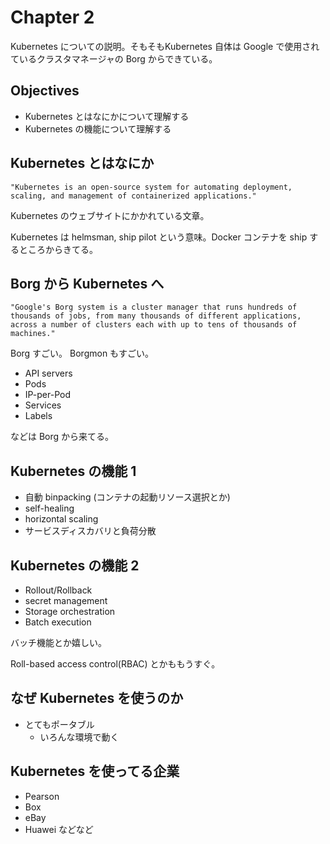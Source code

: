 # Chapter 2

Kubernetes についての説明。そもそもKubernetes 自体は Google で使用されているクラスタマネージャの Borg からできている。

## Objectives

- Kubernetes とはなにかについて理解する
- Kubernetes の機能について理解する

## Kubernetes とはなにか

```
"Kubernetes is an open-source system for automating deployment, scaling, and management of containerized applications."
```

Kubernetes のウェブサイトにかかれている文章。

Kubernetes は helmsman, ship pilot という意味。Docker コンテナを ship するところからきてる。

## Borg から Kubernetes へ

```
"Google's Borg system is a cluster manager that runs hundreds of thousands of jobs, from many thousands of different applications, across a number of clusters each with up to tens of thousands of machines."

```

Borg すごい。 Borgmon もすごい。

- API servers
- Pods
- IP-per-Pod
- Services
- Labels

などは Borg から来てる。

## Kubernetes の機能 1

- 自動 binpacking (コンテナの起動リソース選択とか)
- self-healing
- horizontal scaling
- サービスディスカバリと負荷分散

## Kubernetes の機能 2

- Rollout/Rollback
- secret management
- Storage orchestration
- Batch execution

バッチ機能とか嬉しい。

Roll-based access control(RBAC) とかももうすぐ。

## なぜ Kubernetes を使うのか

- とてもポータブル
  - いろんな環境で動く

## Kubernetes を使ってる企業

- Pearson
- Box
- eBay
- Huawei
などなど



